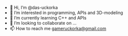 - 👋 Hi, I’m @das-uckorka
- 👀 I’m interested in programming, APIs and 3D-modeling
- 🌱 I’m currently learning C++ and APIs
- 💞️ I’m looking to collaborate on ...
- 📫 How to reach me gameruckorka@gmail.com

<!---
das-uckorka/das-uckorka is a ✨ special ✨ repository because its `README.md` (this file) appears on your GitHub profile.
You can click the Preview link to take a look at your changes.
--->
